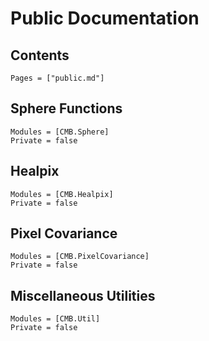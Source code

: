 # Public Documentation

## Contents
```@contents
Pages = ["public.md"]
```

## Sphere Functions
```@autodocs
Modules = [CMB.Sphere]
Private = false
```

## Healpix
```@autodocs
Modules = [CMB.Healpix]
Private = false
```

## Pixel Covariance
```@autodocs
Modules = [CMB.PixelCovariance]
Private = false
```

## Miscellaneous Utilities
```@autodocs
Modules = [CMB.Util]
Private = false
```
